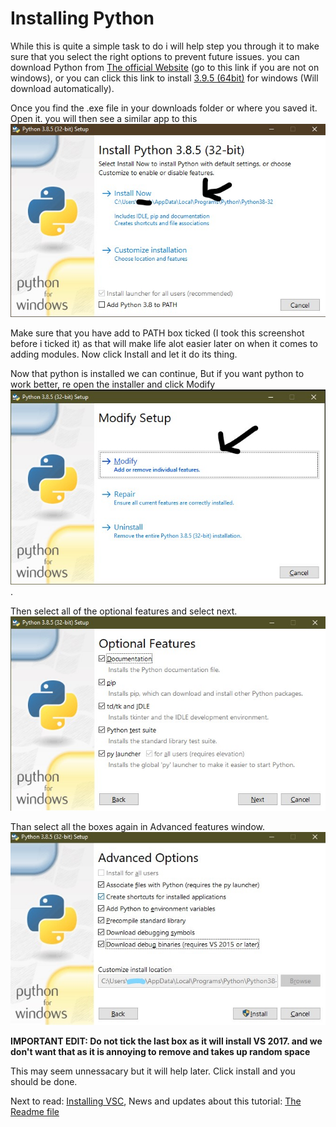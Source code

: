 # Installing Python
While this is quite a simple task to do i will help step you through it to make sure that you select the right options to prevent future issues. you can download Python from [The official Website](https://www.python.org/downloads/) (go to this link if you are not on windows), or you can click this link to install [3.9.5 (64bit)](https://www.python.org/ftp/python/3.9.5/python-3.9.5-amd64.exe) for windows (Will download automatically).

Once you find the .exe file in your downloads folder or where you saved it. Open it. you will then see a similar app to this ![Photo of python install](Chapter-1-Resourses/Install-1.jpg)

Make sure that you have add to PATH box ticked (I took this screenshot before i ticked it) as that will make life alot easier later on when it comes to adding modules. Now click Install and let it do its thing.


Now that python is installed we can continue, But if you want python to work better, re open the installer and click Modify ![The modify window of python installer](Chapter-1-Resourses/Modify.jpg).

Then select all of the optional features and select next.
![Optional Fetaure menu of installer](Chapter-1-Resourses/Optional-features.jpg)

Than select all the boxes again in Advanced features window. ![advanced features in python nstaller](Chapter-1-Resourses/Advanced-options.jpg)

**IMPORTANT EDIT: Do not tick the last box as it will install VS 2017. and we don't want that as it is annoying to remove and takes up random space**

This may seem unnessacary but it will help later. Click install and you should be done.

Next to read: [Installing VSC](3-Installing-VSC.md), News and updates about this tutorial: [The Readme file](../README.md)
